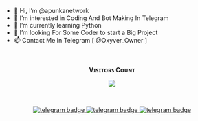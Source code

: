 - 👋 Hi, I’m @apunkanetwork
- 👀 I’m interested in Coding And Bot Making In Telegram 
- 🌱 I’m currently learning Python 
- 💞️ I’m looking For Some Coder to start a Big Project
- 📫 Contact Me In Telegram [ @Oxyver_Owner ]

<!---
apunkanetwork/apunkanetwork is a ✨ special ✨ repository because its `README.md` (this file) appears on your GitHub profile.
You can click the Preview link to take a look at your changes.
--->
<br><p align="center"><b>Vɪꜱɪᴛᴏʀꜱ Cᴏᴜɴᴛ</b></p>  
<p align="center"><img align="center" src="https://profile-counter.glitch.me/{apunkanetwork}/count.svg"/></p> 

<div align="center"> <br>

<p align="center">
   <a href="https://telegram.dog/Oxyver_Owner"><img src="https://img.shields.io/badge/Contact Me-30302f?style=flat&logo=telegram" alt="telegram badge"/>
   <a href="https://telegram.dog/Oxyver"><img src="https://img.shields.io/badge/Support Channel-30302f?style=flat&logo=telegram" alt="telegram badge"/>
   <a href="https://telegram.dog/Oxyver_File_Share_bot"><img src="https://img.shields.io/badge/Storage Bot-30302f?style=flat&logo=telegram" alt="telegram badge"/>
</p>
